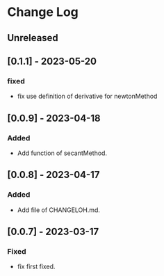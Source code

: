 # Change Log

## Unreleased

## [0.1.1] - 2023-05-20

### fixed
- fix use definition of derivative for newtonMethod  

## [0.0.9] - 2023-04-18 

### Added
- Add function of secantMethod.

## [0.0.8] - 2023-04-17 

### Added
- Add file of CHANGELOH.md.

## [0.0.7] - 2023-03-17

### Fixed
- fix first fixed.

